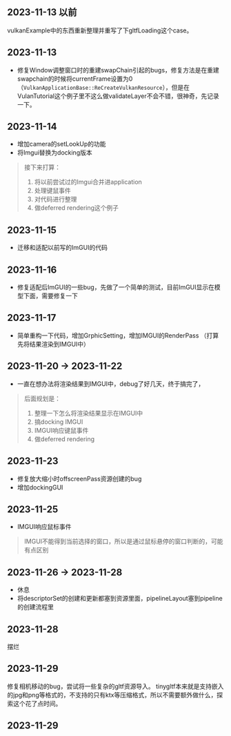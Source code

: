 ## 2023-11-13 以前

vulkanExample中的东西重新整理并重写了下gltfLoading这个case。

## 2023-11-13

* 修复Window调整窗口时的重建swapChain引起的bugs，修复方法是在重建swapchain的时候将currentFrame设置为0（`VulkanApplicationBase::ReCreateVulkanResource`），但是在VulanTutorial这个例子里不这么做validateLayer不会不错，很神奇，先记录一下。

## 2023-11-14

* 增加camera的setLookUp的功能
* 将Imgui替换为docking版本

> 接下来打算：
> 1. 将以前尝试过的Imgui合并进application
> 2. 处理键鼠事件
> 3. 对代码进行整理
> 4. 做deferred rendering这个例子
>
## 2023-11-15

* 迁移和适配以前写的ImGUI的代码

## 2023-11-16

* 修复适配后ImGUI的一些bug，先做了一个简单的测试，目前ImGUI显示在模型下面，需要修复一下

## 2023-11-17

* 简单重构一下代码，增加GrphicSetting，增加IMGUI的RenderPass （打算先将结果渲染到IMGUI中）

## 2023-11-20 -> 2023-11-22

* 一直在想办法将渲染结果到IMGUI中，debug了好几天，终于搞完了，
> 后面规划是：
> 1. 整理一下怎么将渲染结果显示在IMGUI中
> 2. 搞docking IMGUI
> 3. IMGUI响应键鼠事件
> 4. 做deferred rendering

## 2023-11-23

* 修复放大缩小时offscreenPass资源创建的bug
* 增加dockingGUI

## 2023-11-25

* IMGUI响应鼠标事件
> IMGUI不能得到当前选择的窗口，所以是通过鼠标悬停的窗口判断的，可能有点区别

## 2023-11-26 -> 2023-11-28

* 休息
* 将descriptorSet的创建和更新都塞到资源里面，pipelineLayout塞到pipeline的创建流程里

## 2023-11-28

摆烂

## 2023-11-29

修复相机移动的bug，尝试将一些复杂的gltf资源导入。
tinygltf本来就是支持嵌入的jpg和png等格式的，不支持的只有ktx等压缩格式，所以不需要额外做什么，探索这个花了点时间。

## 2023-11-29